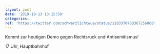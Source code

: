 ```yaml
---
layout: post
date: '2019-10-13 13:15:50'
categories: 
ref: 'https://twitter.com/schwarzlichtwue/status/1183370763367256066'
---
```

Kommt zur heutigen Demo gegen Rechtsruck und Antisemitismus!

17 Uhr, Hauptbahnhof